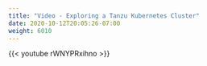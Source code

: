 ```yaml
---
title: "Video - Exploring a Tanzu Kubernetes Cluster"
date: 2020-10-12T20:05:26-07:00
weight: 6010
---
```

{{< youtube rWNYPRxihno >}}
